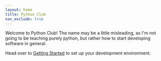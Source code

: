 ```yaml
---
layout: home
title: Python Club
nav_exclude: true
---
```


Welcome to Python Club! The name may be a little misleading, as I'm not going to be teaching purely python, but rather how to start developing software in general.

Head over to [Getting Started](getting_started/index.md) to set up your development environment.

